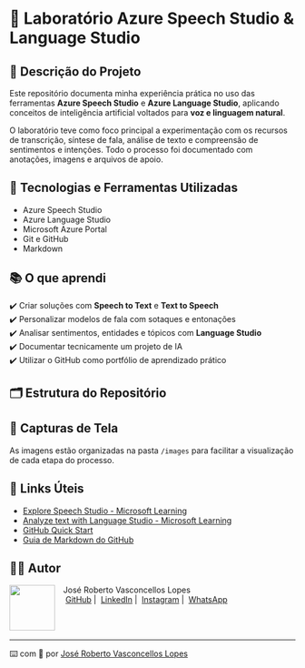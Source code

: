 # 🧠 Laboratório Azure Speech Studio & Language Studio

## 📌 Descrição do Projeto
Este repositório documenta minha experiência prática no uso das ferramentas **Azure Speech Studio** e **Azure Language Studio**, aplicando conceitos de inteligência artificial voltados para **voz e linguagem natural**.

O laboratório teve como foco principal a experimentação com os recursos de transcrição, síntese de fala, análise de texto e compreensão de sentimentos e intenções. Todo o processo foi documentado com anotações, imagens e arquivos de apoio.

## 🧠 Tecnologias e Ferramentas Utilizadas

- Azure Speech Studio  
- Azure Language Studio  
- Microsoft Azure Portal  
- Git e GitHub  
- Markdown

## 📚 O que aprendi

✔️ Criar soluções com **Speech to Text** e **Text to Speech**  
✔️ Personalizar modelos de fala com sotaques e entonações  
✔️ Analisar sentimentos, entidades e tópicos com **Language Studio**  
✔️ Documentar tecnicamente um projeto de IA  
✔️ Utilizar o GitHub como portfólio de aprendizado prático

## 🗂️ Estrutura do Repositório
## 📸 Capturas de Tela
As imagens estão organizadas na pasta `/images` para facilitar a visualização de cada etapa do processo.

## 🔗 Links Úteis

- [Explore Speech Studio - Microsoft Learning](https://learn.microsoft.com/pt-br/training/modules/explore-speech-studio/)
- [Analyze text with Language Studio - Microsoft Learning](https://learn.microsoft.com/pt-br/training/modules/analyze-text-with-language-studio/)
- [GitHub Quick Start](https://github.com/githubtraining/hellogitworld)
- [Guia de Markdown do GitHub](https://guides.github.com/features/mastering-markdown/)

## 🧑‍💻 Autor
<p>
    <img 
      align=left 
      margin=10 
      width=80 
      src="https://avatars.githubusercontent.com/u/79292597?s=96&v=4"
    />
    <p>&nbsp&nbsp&nbspJosé Roberto Vasconcellos Lopes<br>
    &nbsp&nbsp&nbsp
    <a href="https://github.com/jrobertovl">GitHub</a>&nbsp;|&nbsp;
    <a href="https://www.linkedin.com/in/jrobertovl">LinkedIn</a>&nbsp;|&nbsp;
    <a href="https://www.instagram.com/jrobertovl/">Instagram</a>&nbsp;|&nbsp;
    <a href="https://api.whatsapp.com/send?phone=5591982003052">WhatsApp</a>
    </p>
</p>
<br/><br/>
<p>

---

⌨️ com 💜 por [José Roberto Vasconcellos Lopes](https://github.com/jrobertovl)
